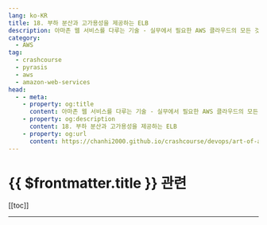 ```yaml
---
lang: ko-KR
title: 18. 부하 분산과 고가용성을 제공하는 ELB
description: 아마존 웹 서비스를 다루는 기술 - 실무에서 필요한 AWS 클라우드의 모든 것! > 18. 부하 분산과 고가용성을 제공하는 ELB
category:
  - AWS
tag: 
  - crashcourse
  - pyrasis
  - aws 
  - amazon-web-services
head:
  - - meta:
    - property: og:title
      content: 아마존 웹 서비스를 다루는 기술 - 실무에서 필요한 AWS 클라우드의 모든 것! > 18. 부하 분산과 고가용성을 제공하는 ELB
    - property: og:description
      content: 18. 부하 분산과 고가용성을 제공하는 ELB
    - property: og:url
      content: https://chanhi2000.github.io/crashcourse/devops/art-of-aws/18.html
---
```


# {{ $frontmatter.title }} 관련

[[toc]]

---

<TagLinks />
